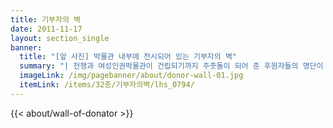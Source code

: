 ```yaml
---
title: 기부자의 벽
date: 2011-11-17
layout: section_single
banner:
  title: "[앞 사진] 박물관 내부에 전시되어 있는 기부자의 벽"
  summary: "| 전쟁과 여성인권박물관이 건립되기까지 주춧돌이 되어 준 후원자들의 명단이 2층 중앙 벽면에 새겨져 있다."
  imageLink: /img/pagebanner/about/donor-wall-01.jpg
  itemLink: /items/32층/기부자의벽/lhs_0794/
---
```


{{< about/wall-of-donator >}}